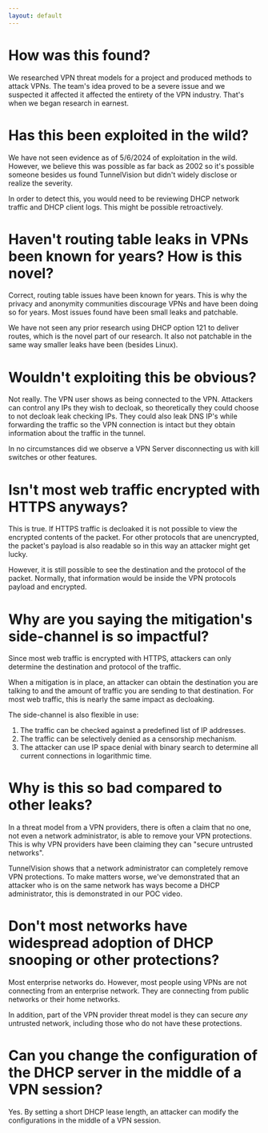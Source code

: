 ```yaml
---
layout: default
---
```


# How was this found?
We researched VPN threat models for a project and produced methods to attack VPNs. The team's idea proved to be a severe issue and we suspected it affected it affected the entirety of the VPN industry. That's when we began research in earnest.

# Has this been exploited in the wild?
We have not seen evidence as of 5/6/2024 of exploitation in the wild. However, we believe this was possible as far back as 2002 so it's possible someone besides us found TunnelVision but didn't widely disclose or realize the severity.

In order to detect this, you would need to be reviewing DHCP network traffic and DHCP client logs. This might be possible retroactively.

# Haven't routing table leaks in VPNs been known for years? How is this novel?
Correct, routing table issues have been known for years. This is why the privacy and anonymity communities discourage VPNs and have been doing so for years. Most issues found have been small leaks and patchable.

We have not seen any prior research using DHCP option 121 to deliver routes, which is the novel part of our research. It also not patchable in the same way smaller leaks have been (besides Linux).

# Wouldn't exploiting this be obvious?
Not really. The VPN user shows as being connected to the VPN. Attackers can control any IPs they wish to decloak, so theoretically they could choose to not decloak leak checking IPs. They could also leak DNS IP's while forwarding the traffic so the VPN connection is intact but they obtain information about the traffic in the tunnel.

In no circumstances did we observe a VPN Server disconnecting us with kill switches or other features.

# Isn't most web traffic encrypted with HTTPS anyways?
This is true. If HTTPS traffic is decloaked it is not possible to view the encrypted contents of the packet. For other protocols that are unencrypted, the packet's payload is also readable so in this way an attacker might get lucky.

However, it is still possible to see the destination and the protocol of the packet. Normally, that information would be inside the VPN protocols payload and encrypted.

# Why are you saying the mitigation's side-channel is so impactful?
Since most web traffic is encrypted with HTTPS, attackers can only determine the destination and protocol of the traffic. 

When a mitigation is in place, an attacker can obtain the destination you are talking to and the amount of traffic you are sending to that destination. For most web traffic, this is nearly the same impact as decloaking.

The side-channel is also flexible in use:
1. The traffic can be checked against a predefined list of IP addresses.
1. The traffic can be selectively denied as a censorship mechanism.
1. The attacker can use IP space denial with binary search to determine all current connections in logarithmic time.

# Why is this so bad compared to other leaks?
In a threat model from a VPN providers, there is often a claim that no one, not even a network administrator, is able to remove your VPN protections. This is why VPN providers have been claiming they can "secure untrusted networks". 

TunnelVision shows that a network administrator can completely remove VPN protections. To make matters worse, we've demonstrated that an attacker who is on the same network has ways become a DHCP administrator, this is demonstrated in our POC video.

# Don't most networks have widespread adoption of DHCP snooping or other protections?
Most enterprise networks do. However, most people using VPNs are not connecting from an enterprise network. They are connecting from public networks or their home networks.

In addition, part of the VPN provider threat model is they can secure *any* untrusted network, including those who do not have these protections.

# Can you change the configuration of the DHCP server in the middle of a VPN session?
Yes. By setting a short DHCP lease length, an attacker can modify the configurations in the middle of a VPN session.